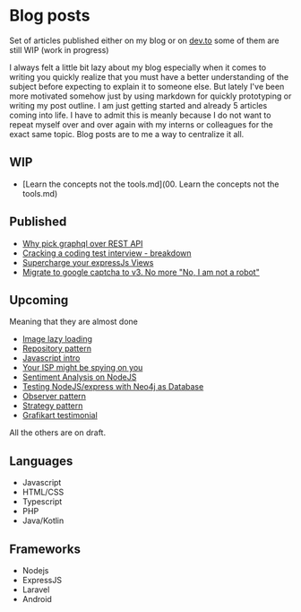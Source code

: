# Blog posts
Set of articles published either on my blog or on [dev.to](https://dev.to) some of them are still WIP (work in progress)

I always felt a little bit lazy about my blog especially when it comes to writing you quickly realize that you must have a better understanding of the subject before expecting to explain it to someone else. But lately I've been more motivated somehow just by using markdown for quickly prototyping or writing my post outline. I am just getting started and already 5 articles coming into life. I have to admit this is meanly because I do not want to repeat myself over and over again with my interns or colleagues for the exact same topic. Blog posts are to me a way to centralize it all.


## WIP
- [Learn the concepts not the tools.md](00. Learn the concepts not the tools.md)


## Published
- [Why pick graphql over REST API](why_pick_graphql_over_rest_api/why_pick_graphql_over_rest_api.md)
- [Cracking a coding test interview - breakdown](cracking_a_coding_test_interview_breakdown.md)
- [Supercharge your expressJs Views](supercharge_your_expressjs.md)
- [Migrate to google captcha to v3. No more "No, I am not a robot"](migrate_to_google_captcha_to_v3.md)


## Upcoming
Meaning that they are almost done
- [Image lazy loading](image_lazy_loading)
- [Repository pattern](repository_pattern)
- [Javascript intro](javascript_intro)
- [Your ISP might be spying on you](your_isp_might_be_spying_on_you) 
- [Sentiment Analysis on NodeJS](sentiment_analysis_on_nodejs)
- [Testing NodeJS/express with Neo4j as Database](testing_nodejs)
- [Observer pattern](observer_pattern)
- [Strategy pattern](strategy_pattern)
- [Grafikart testimonial](grafikart_testimonial)

All the others are on draft.

## Languages
- Javascript
- HTML/CSS
- Typescript
- PHP
- Java/Kotlin

## Frameworks
- Nodejs
- ExpressJS
- Laravel
- Android

